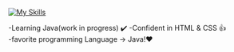 [![My Skills](https://skillicons.dev/icons?i=java,html,css,idea,instagram,vscode,twitter,github)](https://skillicons.dev)

-Learning Java(work in progress) ✔️
-Confident in HTML & CSS 👍 <br />
    -favorite programming Language -> Java!❤️

